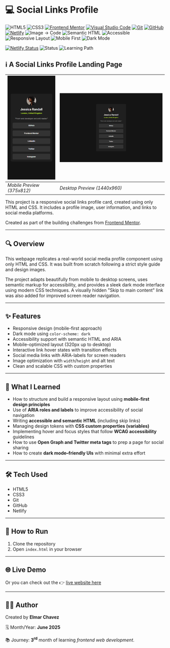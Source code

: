 # 💻 Social Links Profile

![HTML5](https://img.shields.io/badge/HTML5-E34F26?style=for-the-badge&logo=html5&logoColor=white)
![CSS3](https://img.shields.io/badge/CSS3-1572B6?style=for-the-badge&logo=css3&logoColor=white)
[![Frontend Mentor](https://img.shields.io/badge/Frontend%20Mentor-3e54a3?style=for-the-badge&logo=frontendmentor&logoColor=white)](https://www.frontendmentor.io/)
[![Visual Studio Code](https://img.shields.io/badge/VS%20Code-007ACC?style=for-the-badge&logo=visual-studio-code&logoColor=white)](https://code.visualstudio.com/)
[![Git](https://img.shields.io/badge/Git-F05032?style=for-the-badge&logo=git&logoColor=white)](https://git-scm.com/)
[![GitHub](https://img.shields.io/badge/GitHub-181717?style=for-the-badge&logo=github&logoColor=white)](https://github.com/)
[![Netlify](https://img.shields.io/badge/Netlify-00C7B7?style=for-the-badge&logo=netlify&logoColor=white)](https://www.netlify.com/)
![Image → Code](https://img.shields.io/badge/Image%20→%20Code-✔️-6a1b9a?style=for-the-badge&labelColor=2e003e&logoColor=white)
![Semantic HTML](https://img.shields.io/badge/Semantic%20HTML-ff9800?style=for-the-badge)
![Accessible](https://img.shields.io/badge/Accessibility-A11Y-0052cc?style=for-the-badge)
![Responsive Layout](https://img.shields.io/badge/Responsive%20Layout-Full%20Support-blue?style=for-the-badge)
![Mobile First](https://img.shields.io/badge/Mobile--First-Design-orange?style=for-the-badge)
![Dark Mode](https://img.shields.io/badge/Dark%20Mode-Enabled-333333?style=for-the-badge&logo=halfmoon&logoColor=white)

[![Netlify Status](https://api.netlify.com/api/v1/badges/cdf8cca6-9ddb-4011-a3db-464d7319c932/deploy-status)](https://social-links-profile-fm-jiro.netlify.app/)
![Status](https://img.shields.io/badge/status-complete-brightgreen)
![Learning Path](https://img.shields.io/badge/learning%20path-month%203-blue)

## ℹ️ A Social Links Profile Landing Page

| ![Mobile](./img/site-preview-mobile_375x812.png) | ![Desktop](./img/site-preview-desktop_1440x960.png) |
| ------------------------------------------------ | --------------------------------------------------- |
| _Mobile Preview (375x812)_                       | _Desktop Preview (1440x960)_                        |

This project is a responsive social links profile card, created using only HTML and CSS. It includes a profile image, user information, and links to social media platforms.

Created as part of the building challenges from [Frontend Mentor](https://www.frontendmentor.io/).

---

## 🔍 Overview

This webpage replicates a real-world social media profile component using only HTML and CSS. It was built from scratch following a strict style guide and design images.

The project adapts beautifully from mobile to desktop screens, uses semantic markup for accessibility, and provides a sleek dark mode interface using modern CSS techniques. A visually hidden "Skip to main content" link was also added for improved screen reader navigation.

---

## ✨ Features

- Responsive design (mobile-first approach)
- Dark mode using `color-scheme: dark`
- Accessibility support with semantic HTML and ARIA
- Mobile-optimized layout (320px up to desktop)
- Interactive link hover states with transition effects
- Social media links with ARIA-labels for screen readers
- Image optimization with `width`/`height` and alt text
- Clean and scalable CSS with custom properties

---

## 🧠 What I Learned

- How to structure and build a responsive layout using **mobile-first design principles**
- Use of **ARIA roles and labels** to improve accessibility of social navigation
- Writing **accessible and semantic HTML** (including skip links)
- Managing design tokens with **CSS custom properties (variables)**
- Implementing hover and focus styles that follow **WCAG accessibility** guidelines
- How to use **Open Graph and Twitter meta tags** to prep a page for social sharing
- How to create **dark mode–friendly UIs** with minimal extra effort

---

## 🛠️ Tech Used

- HTML5
- CSS3
- Git
- GitHub
- Netlify

---

## 🚀 How to Run

1. Clone the repository
2. Open `index.html` in your browser

---

## 🌐 Live Demo

Or you can check out the 👉 [live website here](https://social-links-profile-fm-jiro.netlify.app/)

---

## 🧑‍💻 Author

Created by **Elmar Chavez**

🗓️ Month/Year: **June 2025**

📚 Journey: **3<sup>rd</sup>** month of learning _frontend web development_.
